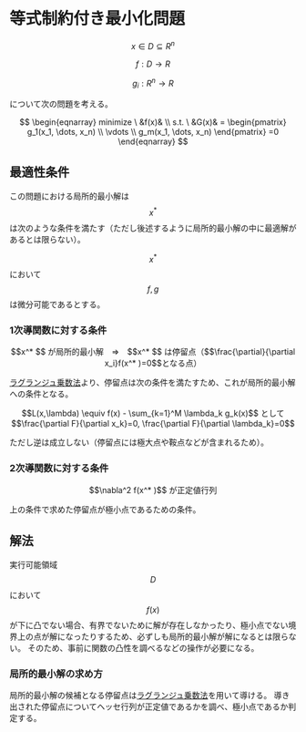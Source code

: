 # 等式制約付き最小化問題

$$x \in D \subseteq R^n$$

$$f:D \rightarrow R$$

$$g_i:R^n \rightarrow R$$

について次の問題を考える。

$$
\begin{eqnarray}
minimize \ &f(x)& \\
s.t. \ &G(x)& =
\begin{pmatrix}
  g_1(x_1, \dots, x_n) \\
  \vdots \\
  g_m(x_1, \dots, x_n)
\end{pmatrix}
=0
\end{eqnarray}
$$

## 最適性条件

この問題における局所的最小解は $$x^* $$ は次のような条件を満たす（ただし後述するように局所的最小解の中に最適解があるとは限らない）。

$$x^* $$ において $$f,g$$ は微分可能であるとする。

### 1次導関数に対する条件

<center>
$$x^* $$ が局所的最小解　⇒　$$x^* $$ は停留点（$$\frac{\partial}{\partial x_i}f(x^* )=0$$となる点）
</center>

[ラグランジュ乗数法](../../mathematics/analysis/lagrange_multiplier.md)より、停留点は次の条件を満たすため、これが局所的最小解への条件となる。

<center>
$$L(x,\lambda) \equiv f(x) - \sum_{k=1}^M \lambda_k g_k(x)$$ として
</center>

<center>
$$\frac{\partial F}{\partial x_k}=0, \frac{\partial F}{\partial \lambda_k}=0$$
</center>

ただし逆は成立しない（停留点には極大点や鞍点などが含まれるため）。

### 2次導関数に対する条件

<center>
$$\nabla^2 f(x^* )$$ が正定値行列
</center>

上の条件で求めた停留点が極小点であるための条件。

## 解法

実行可能領域$$D$$において$$f(x)$$が下に凸でない場合、有界でないために解が存在しなかったり、極小点でない境界上の点が解になったりするため、必ずしも局所的最小解が解になるとは限らない。
そのため、事前に関数の凸性を調べるなどの操作が必要になる。

### 局所的最小解の求め方

局所的最小解の候補となる停留点は[ラグランジュ乗数法](../../mathematics/analysis/lagrange_multiplier.md)を用いて導ける。
導き出された停留点についてヘッセ行列が正定値であるかを調べ、極小点であるか判定する。
